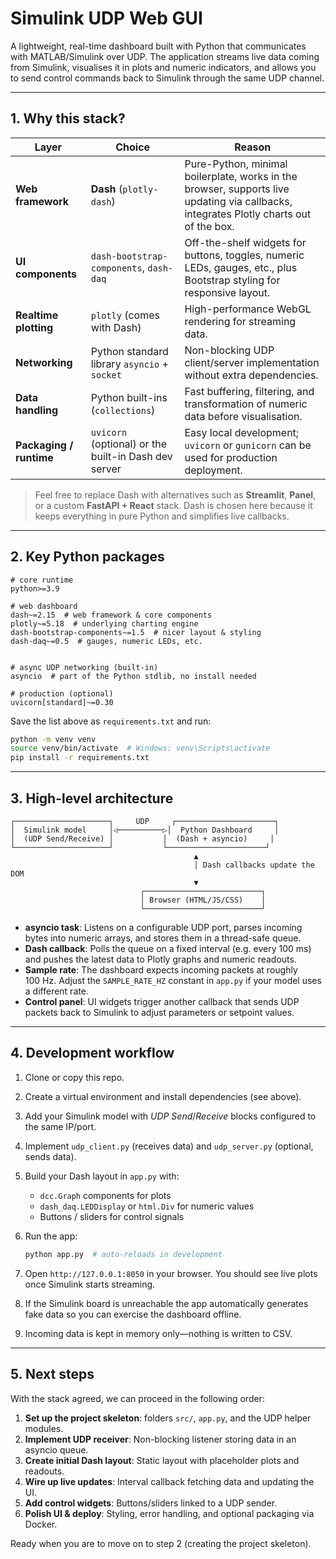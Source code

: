 # Simulink UDP Web GUI

A lightweight, real-time dashboard built with Python that communicates with MATLAB/Simulink over UDP. The application streams live data coming from Simulink, visualises it in plots and numeric indicators, and allows you to send control commands back to Simulink through the same UDP channel.

---

## 1. Why this stack?

| Layer | Choice | Reason |
|-------|--------|--------|
| **Web framework** | **Dash** (`plotly-dash`) | Pure-Python, minimal boilerplate, works in the browser, supports live updating via callbacks, integrates Plotly charts out of the box. |
| **UI components** | `dash-bootstrap-components`, `dash-daq` | Off-the-shelf widgets for buttons, toggles, numeric LEDs, gauges, etc., plus Bootstrap styling for responsive layout. |
| **Realtime plotting** | `plotly` (comes with Dash) | High-performance WebGL rendering for streaming data. |
| **Networking** | Python standard library `asyncio` + `socket` | Non-blocking UDP client/server implementation without extra dependencies. |
| **Data handling** | Python built-ins (`collections`) | Fast buffering, filtering, and transformation of numeric data before visualisation. |
| **Packaging / runtime** | `uvicorn` (optional) or the built-in Dash dev server | Easy local development; `uvicorn` or `gunicorn` can be used for production deployment. |

> Feel free to replace Dash with alternatives such as **Streamlit**, **Panel**, or a custom **FastAPI + React** stack. Dash is chosen here because it keeps everything in pure Python and simplifies live callbacks.

---

## 2. Key Python packages

```
# core runtime
python>=3.9

# web dashboard
dash~=2.15  # web framework & core components
plotly~=5.18  # underlying charting engine
dash-bootstrap-components~=1.5  # nicer layout & styling
dash-daq~=0.5  # gauges, numeric LEDs, etc.


# async UDP networking (built-in)
asyncio  # part of the Python stdlib, no install needed

# production (optional)
uvicorn[standard]~=0.30
```

Save the list above as `requirements.txt` and run:

```bash
python -m venv venv
source venv/bin/activate  # Windows: venv\Scripts\activate
pip install -r requirements.txt
```

---

## 3. High-level architecture

```
┌─────────────────────┐     UDP     ┌──────────────────────┐
│  Simulink model     │◁──────────▷│  Python Dashboard     │
│  (UDP Send/Receive) │           │  (Dash + asyncio)     │
└─────────────────────┘           └──────────────────────┘
                                         ▲
                                         │ Dash callbacks update the DOM
                                         ▼
                             ┌──────────────────────────┐
                             │ Browser (HTML/JS/CSS)    │
                             └──────────────────────────┘
```

* **asyncio task**: Listens on a configurable UDP port, parses incoming bytes into numeric arrays, and stores them in a thread-safe queue.
* **Dash callback**: Polls the queue on a fixed interval (e.g. every 100 ms) and pushes the latest data to Plotly graphs and numeric readouts.
* **Sample rate**: The dashboard expects incoming packets at roughly 100&nbsp;Hz. Adjust the `SAMPLE_RATE_HZ` constant in `app.py` if your model uses a different rate.
* **Control panel**: UI widgets trigger another callback that sends UDP packets back to Simulink to adjust parameters or setpoint values.

---

## 4. Development workflow

1. Clone or copy this repo.
2. Create a virtual environment and install dependencies (see above).
3. Add your Simulink model with *UDP Send*/*Receive* blocks configured to the same IP/port.
4. Implement `udp_client.py` (receives data) and `udp_server.py` (optional, sends data).
5. Build your Dash layout in `app.py` with:
   - `dcc.Graph` components for plots
   - `dash_daq.LEDDisplay` or `html.Div` for numeric values
   - Buttons / sliders for control signals
6. Run the app:

   ```bash
   python app.py  # auto-reloads in development
   ```
7. Open `http://127.0.0.1:8050` in your browser. You should see live plots once Simulink starts streaming.
8. If the Simulink board is unreachable the app automatically generates fake
   data so you can exercise the dashboard offline.
9. Incoming data is kept in memory only—nothing is written to CSV.

---

## 5. Next steps

With the stack agreed, we can proceed in the following order:

1. **Set up the project skeleton**: folders `src/`, `app.py`, and the UDP helper modules.
2. **Implement UDP receiver**: Non-blocking listener storing data in an asyncio queue.
3. **Create initial Dash layout**: Static layout with placeholder plots and readouts.
4. **Wire up live updates**: Interval callback fetching data and updating the UI.
5. **Add control widgets**: Buttons/sliders linked to a UDP sender.
6. **Polish UI & deploy**: Styling, error handling, and optional packaging via Docker.

Ready when you are to move on to step 2 (creating the project skeleton). 